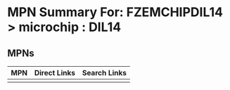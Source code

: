 



# MPN Summary For: FZEMCHIPDIL14 > microchip : DIL14

## MPNs
  

|MPN|Direct Links|Search Links|
| :--- | :--- | :--- |
||||
